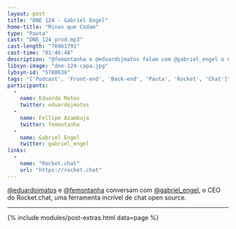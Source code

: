 ```yaml
---
layout: post
title: "DNE 124 - Gabriel Engel"
home-title: "Minas que Codam"
type: "Pauta"
cast: "DNE_124_prod.mp3"
cast-length: "76961791"
cast-time: "01:46:48"
description: "@femontanha e @eduardojmatos falam com @gabriel_engel o CEO do Rocket.chat, uma ferramenta incrível de chat open source."
libsyn-image: "dne-124-capa.jpg"
lybsyn-id: "5788636"
tags: "['Podcast', 'Front-end', 'Back-end', 'Pauta', 'Rocket', 'Chat']"
participants:
  -
    name: Eduardo Matos
    twitter: eduardojmatos
  -
    name: Fellipe Azambuja
    twitter: femontanha
  -
    name: Gabriel Engel
    twitter: gabriel_engel
links:
  -
    name: "Rocket.chat"
    url: "https://rocket.chat"
---
```


[@eduardojmatos](http://twitter.com/eduardojmatos) e [@femontanha](http://twitter.com/femontanha) conversam com [@gabriel_engel](http://twitter.com/gabriel_engel), o CEO do Rocket.chat, uma ferramenta incrível de chat open source.

---

{% include modules/post-extras.html data=page %}
